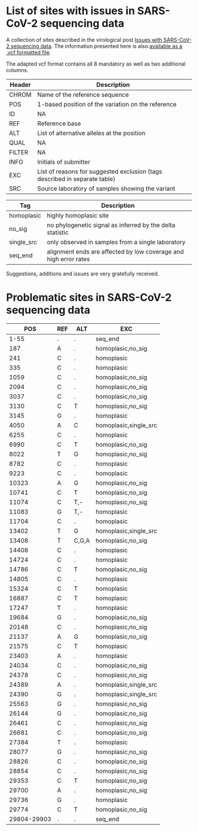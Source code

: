 # List of sites with issues in SARS-CoV-2 sequencing data

A collection of sites described in the virological post [Issues with SARS-CoV-2 sequencing data](http://virological.org/t/issues-with-sars-cov-2-sequencing-data/473).
The information presented here is also [available as a .vcf formatted file](https://github.com/W-L/ProblematicSites_SARS-CoV2/blob/master/problematic_sites_sarsCov2.vcf).

The adapted vcf format contains all 8 mandatory as well as two additional columns.

| Header | Description |
|--------|-------------|
|CHROM   |Name of the reference sequence |
|POS     |1-based position of the variation on the reference |
|ID      | NA |
|REF     | Reference base |
|ALT     | List of alternative alleles at the position |
|QUAL    | NA |
|FILTER  | NA |
|INFO    | Initials of submitter |
|EXC     | List of reasons for suggested exclusion (tags described in separate table) |
|SRC     | Source laboratory of samples showing the variant |


| Tag | Description |
|------|-------------|
| homoplasic | highly homoplasic site |
| no_sig | no phylogenetic signal as inferred by the delta statistic |
| single_src | only observed in samples from a single laboratory |
| seq_end | alignment ends are affected by low coverage and high error rates |

Suggestions, additions and issues are very gratefully received.


# Problematic sites in SARS-CoV-2 sequencing data

|    POS    |REF| ALT |         EXC         |
|-----------|---|-----|---------------------|
|1-55       |.  |.    |seq_end              |
|187        |A  |.    |homoplasic,no_sig    |
|241        |C  |.    |homoplasic           |
|335        |C  |.    |homoplasic           |
|1059       |C  |.    |homoplasic,no_sig    |
|2094       |C  |.    |homoplasic,no_sig    |
|3037       |C  |.    |homoplasic,no_sig    |
|3130       |C  |T    |homoplasic,no_sig    |
|3145       |G  |.    |homoplasic           |
|4050       |A  |C    |homoplasic,single_src|
|6255       |C  |.    |homoplasic           |
|6990       |C  |T    |homoplasic,no_sig    |
|8022       |T  |G    |homoplasic,no_sig    |
|8782       |C  |.    |homoplasic           |
|9223       |C  |.    |homoplasic           |
|10323      |A  |G    |homoplasic,no_sig    |
|10741      |C  |T    |homoplasic,no_sig    |
|11074      |C  |T,-  |homoplasic,no_sig    |
|11083      |G  |T,-  |homoplasic           |
|11704      |C  |.    |homoplasic           |
|13402      |T  |G    |homoplasic,single_src|
|13408      |T  |C,G,A|homoplasic,no_sig    |
|14408      |C  |.    |homoplasic           |
|14724      |C  |.    |homoplasic           |
|14786      |C  |T    |homoplasic,no_sig    |
|14805      |C  |.    |homoplasic           |
|15324      |C  |T    |homoplasic           |
|16887      |C  |T    |homoplasic           |
|17247      |T  |.    |homoplasic           |
|19684      |G  |.    |homoplasic,no_sig    |
|20148      |C  |.    |homoplasic,no_sig    |
|21137      |A  |G    |homoplasic,no_sig    |
|21575      |C  |T    |homoplasic           |
|23403      |A  |.    |homoplasic           |
|24034      |C  |.    |homoplasic,no_sig    |
|24378      |C  |.    |homoplasic,no_sig    |
|24389      |A  |.    |homoplasic,single_src|
|24390      |G  |.    |homoplasic,single_src|
|25563      |G  |.    |homoplasic,no_sig    |
|26144      |G  |.    |homoplasic,no_sig    |
|26461      |C  |.    |homoplasic,no_sig    |
|26681      |C  |.    |homoplasic,no_sig    |
|27384      |T  |.    |homoplasic           |
|28077      |G  |.    |homoplasic,no_sig    |
|28826      |C  |.    |homoplasic,no_sig    |
|28854      |C  |.    |homoplasic,no_sig    |
|29353      |C  |T    |homoplasic,no_sig    |
|29700      |A  |.    |homoplasic,no_sig    |
|29736      |G  |.    |homoplasic           |
|29774      |C  |T    |homoplasic,no_sig    |
|29804-29903|.  |.    |seq_end              |
